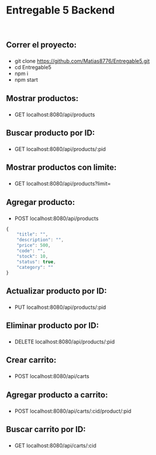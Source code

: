 # Entregable 5 Backend

&nbsp;

## Correr el proyecto:

###

-   git clone https://github.com/Matias8776/Entregable5.git
-   cd Entregable5
-   npm i
-   npm start

## Mostrar productos:

###

-   GET localhost:8080/api/products

## Buscar producto por ID:

###

-   GET localhost:8080/api/products/:pid

## Mostrar productos con limite:

###

-   GET localhost:8080/api/products?limit=

## Agregar producto:

###

-   POST localhost:8080/api/products

```javascript
{
    "title": "",
    "description": "",
    "price": 500,
    "code": "",
    "stock": 10,
    "status": true,
    "category": ""
}
```

## Actualizar producto por ID:

###

-   PUT localhost:8080/api/products/:pid

## Eliminar producto por ID:

###

-   DELETE localhost:8080/api/products/:pid

## Crear carrito:

###

-   POST localhost:8080/api/carts

## Agregar producto a carrito:

###

-   POST localhost:8080/api/carts/:cid/product/:pid

## Buscar carrito por ID:

###

-   GET localhost:8080/api/carts/:cid

